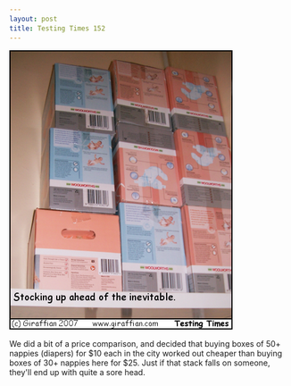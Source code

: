 ```yaml
---
layout: post
title: Testing Times 152
---
```

<img src="/images/tt0152.png">

We did a bit of a price comparison, and decided that buying boxes of 50+ nappies (diapers) for $10 each in the city worked out cheaper than buying boxes of 30+ nappies here for $25. Just if that stack falls on someone, they'll end up with quite a sore head.